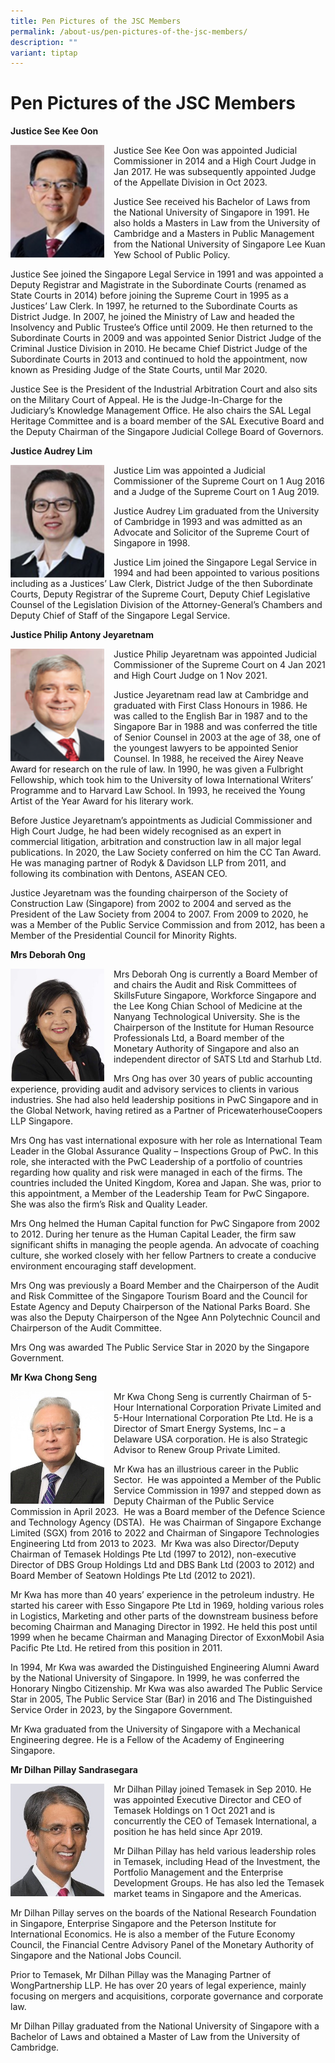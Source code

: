 ```yaml
---
title: Pen Pictures of the JSC Members
permalink: /about-us/pen-pictures-of-the-jsc-members/
description: ""
variant: tiptap
---
```

<h1>Pen Pictures of the JSC Members</h1>
<p><strong>Justice See Kee Oon</strong>
</p>
<div class="isomer-image-wrapper">
<img style="width:150px;
            height:180px;
						float: left;
						margin-right:15px;" height="auto" width="100%" src="/images/pen%20pictures/justice%20see%20kee%20oon.png">
</div>
<p>Justice See Kee Oon was appointed Judicial Commissioner in 2014 and a
High Court Judge in Jan 2017. He was subsequently appointed Judge of the
Appellate Division in Oct 2023.</p>
<p>Justice See received his Bachelor of Laws from the National University
of Singapore in 1991. He also holds a Masters in Law from the University
of Cambridge and a Masters in Public Management from the National University
of Singapore Lee Kuan Yew School of Public Policy.</p>
<p>Justice See joined the Singapore Legal Service in 1991 and was appointed
a Deputy Registrar and Magistrate in the Subordinate Courts (renamed as
State Courts in 2014) before joining the Supreme Court in 1995 as a Justices’
Law Clerk. In 1997, he returned to the Subordinate Courts as District Judge.
In 2007, he joined the Ministry of Law and headed the Insolvency and Public
Trustee’s Office until 2009. He then returned to the Subordinate Courts
in 2009 and was appointed Senior District Judge of the Criminal Justice
Division in 2010. He became Chief District Judge of the Subordinate Courts
in 2013 and continued to hold the appointment, now known as Presiding Judge
of the State Courts, until Mar 2020.</p>
<p>Justice See is the President of the Industrial Arbitration Court and also
sits on the Military Court of Appeal. He is the Judge-In-Charge for the
Judiciary’s Knowledge Management Office. He also chairs the SAL Legal Heritage
Committee and is a board member of the SAL Executive Board and the Deputy
Chairman of the Singapore Judicial College Board of Governors.</p>
<p><strong>Justice Audrey Lim</strong>
</p>
<div class="isomer-image-wrapper">
<img style="width: 150px;
						height: 180px;
						float: left; 
						margin-right: 15px;" height="auto" width="100%" src="/images/pen%20pictures/justice%20audrey%20lim.png">
</div>
<p>Justice Lim was appointed a Judicial Commissioner of the Supreme Court
on 1 Aug 2016 and a Judge of the Supreme Court on 1 Aug 2019.</p>
<p>Justice Audrey Lim graduated from the University of Cambridge in 1993
and was admitted as an Advocate and Solicitor of the Supreme Court of Singapore
in 1998.</p>
<p>Justice Lim joined the Singapore Legal Service in 1994 and had been appointed
to various positions including as a Justices’ Law Clerk, District Judge
of the then Subordinate Courts, Deputy Registrar of the Supreme Court,
Deputy Chief Legislative Counsel of the Legislation Division of the Attorney-General’s
Chambers and Deputy Chief of Staff of the Singapore Legal Service.</p>
<p><strong>Justice Philip Antony Jeyaretnam</strong>
</p>
<div class="isomer-image-wrapper">
<img style="width: 150px;
height: 180px;
float:left; 
margin-right: 15px;" height="auto" width="100%" src="/images/pen%20pictures/justice%20philip%20antony%20jeyaretnam.png">
</div>
<p>Justice Philip Jeyaretnam was appointed Judicial Commissioner of the Supreme
Court on 4 Jan 2021 and High Court Judge on 1 Nov 2021.</p>
<p>Justice Jeyaretnam read law at Cambridge and graduated with First Class
Honours in 1986. He was called to the English Bar in 1987 and to the Singapore
Bar in 1988 and was conferred the title of Senior Counsel in 2003 at the
age of 38, one of the youngest lawyers to be appointed Senior Counsel.
In 1988, he received the Airey Neave Award for research on the rule of
law. In 1990, he was given a Fulbright Fellowship, which took him to the
University of Iowa International Writers’ Programme and to Harvard Law
School. In 1993, he received the Young Artist of the Year Award for his
literary work.</p>
<p>Before Justice Jeyaretnam’s appointments as Judicial Commissioner and
High Court Judge, he had been widely recognised as an expert in commercial
litigation, arbitration and construction law in all major legal publications.
In 2020, the Law Society conferred on him the CC Tan Award. He was managing
partner of Rodyk &amp; Davidson LLP from 2011, and following its combination
with Dentons, ASEAN CEO.</p>
<p>Justice Jeyaretnam was the founding chairperson of the Society of Construction
Law (Singapore) from 2002 to 2004 and served as the President of the Law
Society from 2004 to 2007. From 2009 to 2020, he was a Member of the Public
Service Commission and from 2012, has been a Member of the Presidential
Council for Minority Rights.</p>
<p><strong>Mrs Deborah Ong</strong>
</p>
<div class="isomer-image-wrapper">
<img style="width:150px;
            height:180px;
						float: left;
						margin-right:15px;" height="auto" width="100%" src="/images/pen%20pictures/mrs%20deborah%20ong.jpg">
</div>
<p>Mrs Deborah Ong is currently a Board Member of and chairs the Audit and
Risk Committees of SkillsFuture Singapore, Workforce Singapore and the
Lee Kong Chian School of Medicine at the Nanyang Technological University.
She is the Chairperson of the Institute for Human Resource Professionals
Ltd, a Board member of the Monetary Authority of Singapore and also an
independent director of SATS Ltd and Starhub Ltd.</p>
<p>Mrs Ong has over 30 years of public accounting experience, providing audit
and advisory services to clients in various industries. She had also held
leadership positions in PwC Singapore and in the Global Network, having
retired as a Partner of PricewaterhouseCoopers LLP Singapore.</p>
<p>Mrs Ong has vast international exposure with her role as International
Team Leader in the Global Assurance Quality – Inspections Group of PwC.
In this role, she interacted with the PwC Leadership of a portfolio of
countries regarding how quality and risk were managed in each of the firms.
The countries included the United Kingdom, Korea and Japan. She was, prior
to this appointment, a Member of the Leadership Team for PwC Singapore.
She was also the firm’s Risk and Quality Leader.</p>
<p>Mrs Ong helmed the Human Capital function for PwC Singapore from 2002
to 2012. During her tenure as the Human Capital Leader, the firm saw significant
shifts in managing the people agenda. An advocate of coaching culture,
she worked closely with her fellow Partners to create a conducive environment
encouraging staff development.</p>
<p>Mrs Ong was previously a Board Member and the Chairperson of the Audit
and Risk Committee of the Singapore Tourism Board and the Council for Estate
Agency and Deputy Chairperson of the National Parks Board. She was also
the Deputy Chairperson of the Ngee Ann Polytechnic Council and Chairperson
of the Audit Committee.</p>
<p>Mrs Ong was awarded The Public Service Star in 2020 by the Singapore Government.</p>
<p><strong>Mr Kwa Chong Seng</strong>
</p>
<div class="isomer-image-wrapper">
<img style="width:150px;
            height:180px;
						float: left;
						margin-right:15px;" height="auto" width="100%" src="/images/pen%20pictures/mr%20kwa%20chong%20seng.jpg">
</div>
<p>Mr Kwa Chong Seng is currently Chairman of 5-Hour International Corporation
Private Limited and 5-Hour International Corporation Pte Ltd. He is a Director
of Smart Energy Systems, Inc – a Delaware USA corporation. He is also Strategic
Advisor to Renew Group Private Limited.</p>
<p>Mr Kwa has an illustrious career in the Public Sector. &nbsp;He was appointed
a Member of the Public Service Commission in 1997 and stepped down as Deputy
Chairman of the Public Service Commission in April 2023. &nbsp;He was a
Board member of the Defence Science and Technology Agency (DSTA).&nbsp;
He was Chairman of Singapore Exchange Limited (SGX) from 2016 to 2022 and
Chairman of Singapore Technologies Engineering Ltd from 2013 to 2023. &nbsp;Mr
Kwa was also Director/Deputy Chairman of Temasek Holdings Pte Ltd (1997
to 2012), non-executive Director of DBS Group Holdings Ltd and DBS Bank
Ltd (2003 to 2012) and Board Member of Seatown Holdings Pte Ltd (2012 to
2021).</p>
<p>Mr Kwa has more than 40 years’ experience in the petroleum industry. He
started his career with Esso Singapore Pte Ltd in 1969, holding various
roles in Logistics, Marketing and other parts of the downstream business
before becoming Chairman and Managing Director in 1992. He held this post
until 1999 when he became Chairman and Managing Director of ExxonMobil
Asia Pacific Pte Ltd. He retired from this position in 2011.</p>
<p>In 1994, Mr Kwa was awarded the Distinguished Engineering Alumni Award
by the National University of Singapore. In 1999, he was conferred the
Honorary Ningbo Citizenship. Mr Kwa was also awarded The Public Service
Star in 2005, The Public Service Star (Bar) in 2016 and The Distinguished
Service Order in 2023, by the Singapore Government.</p>
<p>Mr Kwa graduated from the University of Singapore with a Mechanical Engineering
degree. He is a Fellow of the Academy of Engineering Singapore.</p>
<p><strong>Mr Dilhan Pillay Sandrasegara</strong>
</p>
<div class="isomer-image-wrapper">
<img style="width:150px;
            height:180px;
						float: left;
						margin-right:15px;" height="auto" width="100%" src="/images/pen%20pictures/mr%20dilhan%20pillay.jpg">
</div>
<p>Mr Dilhan Pillay joined Temasek in Sep 2010. He was appointed Executive
Director and CEO of Temasek Holdings on 1 Oct 2021 and is concurrently
the CEO of Temasek International, a position he has held since Apr 2019.</p>
<p>Mr Dilhan Pillay has held various leadership roles in Temasek, including
Head of the Investment, the Portfolio Management and the Enterprise Development
Groups. He has also led the Temasek market teams in Singapore and the Americas.</p>
<p>Mr Dilhan Pillay serves on the boards of the National Research Foundation
in Singapore, Enterprise Singapore and the Peterson Institute for International
Economics. He is also a member of the Future Economy Council, the Financial
Centre Advisory Panel of the Monetary Authority of Singapore and the National
Jobs Council.</p>
<p>Prior to Temasek, Mr Dilhan Pillay was the Managing Partner of WongPartnership
LLP. He has over 20 years of legal experience, mainly focusing on mergers
and acquisitions, corporate governance and corporate law.</p>
<p>Mr Dilhan Pillay graduated from the National University of Singapore with
a Bachelor of Laws and obtained a Master of Law from the University of
Cambridge.</p>